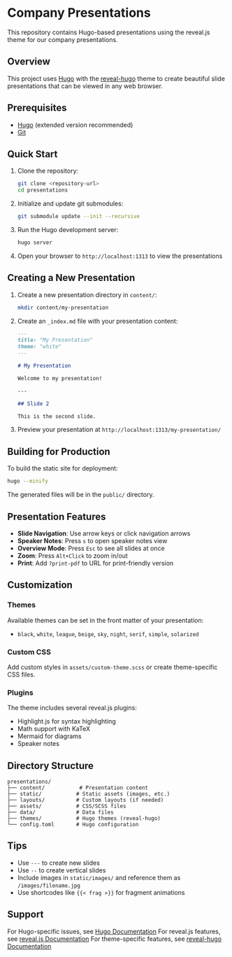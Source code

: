 # Company Presentations

This repository contains Hugo-based presentations using the reveal.js theme for our company presentations.

## Overview

This project uses [Hugo](https://gohugo.io/) with the [reveal-hugo](https://github.com/dzello/reveal-hugo) theme to create beautiful slide presentations that can be viewed in any web browser.

## Prerequisites

- [Hugo](https://gohugo.io/getting-started/installing/) (extended version recommended)
- [Git](https://git-scm.com/)

## Quick Start

1. Clone the repository:
   ```bash
   git clone <repository-url>
   cd presentations
   ```

2. Initialize and update git submodules:
   ```bash
   git submodule update --init --recursive
   ```

3. Run the Hugo development server:
   ```bash
   hugo server
   ```

4. Open your browser to `http://localhost:1313` to view the presentations

## Creating a New Presentation

1. Create a new presentation directory in `content/`:
   ```bash
   mkdir content/my-presentation
   ```

2. Create an `_index.md` file with your presentation content:
   ```markdown
   ---
   title: "My Presentation"
   theme: "white"
   ---

   # My Presentation

   Welcome to my presentation!

   ---

   ## Slide 2

   This is the second slide.
   ```

3. Preview your presentation at `http://localhost:1313/my-presentation/`

## Building for Production

To build the static site for deployment:

```bash
hugo --minify
```

The generated files will be in the `public/` directory.

## Presentation Features

- **Slide Navigation**: Use arrow keys or click navigation arrows
- **Speaker Notes**: Press `s` to open speaker notes view
- **Overview Mode**: Press `Esc` to see all slides at once
- **Zoom**: Press `Alt+Click` to zoom in/out
- **Print**: Add `?print-pdf` to URL for print-friendly version

## Customization

### Themes

Available themes can be set in the front matter of your presentation:
- `black`, `white`, `league`, `beige`, `sky`, `night`, `serif`, `simple`, `solarized`

### Custom CSS

Add custom styles in `assets/custom-theme.scss` or create theme-specific CSS files.

### Plugins

The theme includes several reveal.js plugins:
- Highlight.js for syntax highlighting
- Math support with KaTeX
- Mermaid for diagrams
- Speaker notes

## Directory Structure

```
presentations/
├── content/           # Presentation content
├── static/           # Static assets (images, etc.)
├── layouts/          # Custom layouts (if needed)
├── assets/           # CSS/SCSS files
├── data/             # Data files
├── themes/           # Hugo themes (reveal-hugo)
└── config.toml       # Hugo configuration
```

## Tips

- Use `---` to create new slides
- Use `--` to create vertical slides
- Include images in `static/images/` and reference them as `/images/filename.jpg`
- Use shortcodes like `{{< frag >}}` for fragment animations

## Support

For Hugo-specific issues, see [Hugo Documentation](https://gohugo.io/documentation/)
For reveal.js features, see [reveal.js Documentation](https://revealjs.com/)
For theme-specific features, see [reveal-hugo Documentation](https://github.com/dzello/reveal-hugo) 